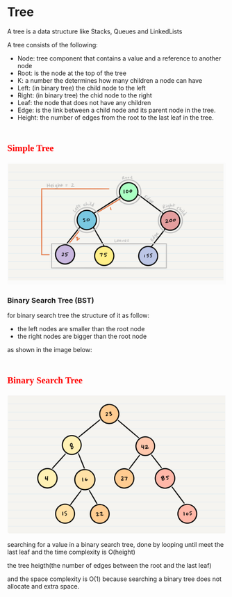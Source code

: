 # Tree
A tree is a data structure like Stacks, Queues and LinkedLists

A tree consists of the following:
* Node: tree component that contains a value and a reference to another node
* Root: is the node at the top of the tree
* K: a number the determines how many children a node can have
* Left: (in binary tree) the child node to the left
* Right: (in binary tree) the chid node to the right
* Leaf: the node that does not have any children
* Edge: is the link between a child node and its parent node in the tree.
* Height: the number of edges from the root to the last leaf in the tree.

<h2 style="font-family: cursive; color:red; margin-bottom:20px; margin-top: 50px; font-weight:bold">Simple Tree</h2>

<img src="img/tree.png" style="border-radius:5px;">


### Binary Search Tree (BST)

for binary search tree the structure of it as follow:
* the left nodes are smaller than the root node
* the right nodes are bigger than the root node

as shown in the image below:

<h2 style="font-family: cursive; color:red; margin-bottom:20px; margin-top: 50px; font-weight:bold">Binary Search Tree</h2>

<img src="img/bst.png" style="border-radius:5px;">

searching for a value in a binary search tree, done by looping until meet the last leaf and the time complexity is O(height)

the tree heigth(the number of edges between the root and the last leaf)

and the space complexity is O(1) because searching a binary tree does not allocate and extra space.